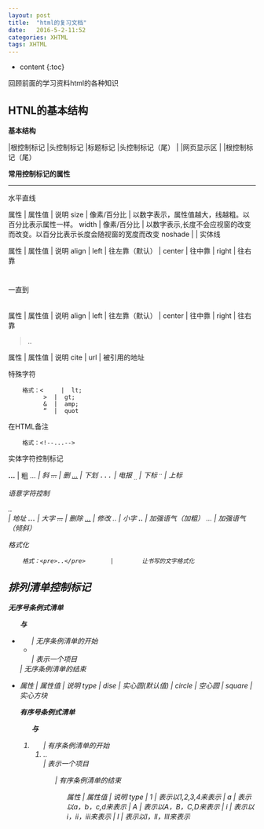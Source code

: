 ```yaml
---
layout: post
title:  "html的复习文档"
date:   2016-5-2-11:52
categories: XHTML
tags: XHTML
---
```



* content
{:toc}

回顾前面的学习资料html的各种知识




## HTNL的基本结构

**基本结构**

<html>			|根控制标记
<head>			|头控制标记
<title>标题</title>       |标题标记
</hesd>			|头控制标记（尾）
<body>			|
				|网页显示区
</body>			|
</html>			|根控制标记（尾）

**常用控制标记的属性**

<hr>水平直线

属性		|		属性值			|	说明
size		|	   像素/百分比		|	以数字表示，属性值越大，线越粗。以百分比表示属性一样。
width		|	   像素/百分比		|	以数字表示,长度不会应视窗的改变而改变。以百分比表示长度会随视窗的宽度而改变
noshade		|						|	实体线

<p>

属性		|		属性值			|	说明
align		|		 left			|	 往左靠（默认）
			|		 center			|	 往中靠
			|		 right			|	 往右靠

<h1></h1>一直到<h6></h6>

属性		|		属性值			|	说明
align		|		 left			|	 往左靠（默认）
			|		 center			|	 往中靠
			|		 right			|	 往右靠
			
<blockquote>..</blockquote>	
		
属性		|		属性值			|	说明
cite		|		 url			|	 被引用的地址


特殊字符

		格式：<	 |	lt;
			  >	 |	gt;
			  &	 |	amp;
			  “	 |	quot

在HTML备注

		格式：<!--...-->

实体字符控制标记

<b>...</b>	|	粗
<i>...<i>	|	斜
<s>...</s>	|	删
<u>...</u>	|	下划
<tt>...</tt>	|	电报
<sub>..</sub>	|	下标
<sup>..</sup>	|	上标

语意字符控制

<address>..</address>	|		地址
<big>...</big>			|		大字
<del>...</del>			|		删除
<ins>...</ins>			|		修改
<samll>..</samll>		|		小字
<strong>..</strong>		|		加强语气（加粗）
<em>...</em>			|		加强语气（倾斜）

格式化

		格式：<pre>..</pre>	   |		让书写的文字格式化


## 排列清单控制标记

**无序号条例式清单<ul>与<li>**

<ul>		|	无序条例清单的开始
 <li></li>	|	表示一个项目
</ul>		|	无序条例清单的结束

<li>

属性		|	属性值			|	说明
type		|	 dise			|	 实心圆(默认值)
			|	 circle			|	 空心圆
			|	 square			|	 实心方块

**有序号条例式清单<ol>与<li>**

<ol>			|	有序条例清单的开始
 <li>..</li>	|	表示一个项目
<ol>			|	有序条例清单的结束

<ol>

属性		|	属性值			|	说明
type		|	 1				|	 表示以1,2,3,4来表示
			|	 a				|	 表示以a，b，c,d来表示
			|	 A				|	 表示以A，B，C,D来表示
			|	 i				|	 表示以i，ii，iii来表示
			|	 l				|	 表示以l，ll，lll来表示



